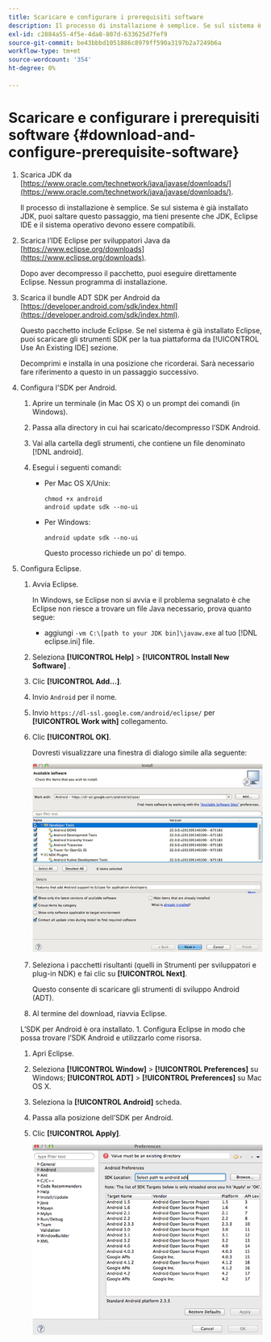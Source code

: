 ```yaml
---
title: Scaricare e configurare i prerequisiti software
description: Il processo di installazione è semplice. Se sul sistema è già installato JDK, puoi saltare questo passaggio, ma tieni presente che JDK, Eclipse IDE e il sistema operativo devono essere compatibili.
exl-id: c2884a55-4f5e-4da8-807d-633625d7fef9
source-git-commit: be43bbbd1051886c8979ff590a3197b2a7249b6a
workflow-type: tm+mt
source-wordcount: '354'
ht-degree: 0%

---
```


# Scaricare e configurare i prerequisiti software {#download-and-configure-prerequisite-software}

1. Scarica JDK da [https://www.oracle.com/technetwork/java/javase/downloads/](https://www.oracle.com/technetwork/java/javase/downloads/).

   Il processo di installazione è semplice. Se sul sistema è già installato JDK, puoi saltare questo passaggio, ma tieni presente che JDK, Eclipse IDE e il sistema operativo devono essere compatibili.
1. Scarica l’IDE Eclipse per sviluppatori Java da [https://www.eclipse.org/downloads](https://www.eclipse.org/downloads).

   Dopo aver decompresso il pacchetto, puoi eseguire direttamente Eclipse. Nessun programma di installazione.
1. Scarica il bundle ADT SDK per Android da [https://developer.android.com/sdk/index.html](https://developer.android.com/sdk/index.html).

   Questo pacchetto include Eclipse. Se nel sistema è già installato Eclipse, puoi scaricare gli strumenti SDK per la tua piattaforma da [!UICONTROL Use An Existing IDE] sezione.

   Decomprimi e installa in una posizione che ricorderai. Sarà necessario fare riferimento a questo in un passaggio successivo.
1. Configura l&#39;SDK per Android.
   1. Aprire un terminale (in Mac OS X) o un prompt dei comandi (in Windows).
   1. Passa alla directory in cui hai scaricato/decompresso l’SDK Android.
   1. Vai alla cartella degli strumenti, che contiene un file denominato [!DNL android].
   1. Esegui i seguenti comandi:

      * Per Mac OS X/Unix:

         ```
         chmod +x android 
         android update sdk --no-ui
         ```

      * Per Windows:

         ```
         android update sdk --no-ui
         ```

         Questo processo richiede un po&#39; di tempo.

1. Configura Eclipse.
   1. Avvia Eclipse.

      In Windows, se Eclipse non si avvia e il problema segnalato è che Eclipse non riesce a trovare un file Java necessario, prova quanto segue:

      * aggiungi `-vm C:\[path to your JDK bin]\javaw.exe` al tuo [!DNL eclipse.ini] file.
   1. Seleziona  **[!UICONTROL Help]** > **[!UICONTROL Install New Software]** .
   1. Clic **[!UICONTROL Add...]**.
   1. Invio `Android` per il nome.
   1. Invio `https://dl-ssl.google.com/android/eclipse/` per **[!UICONTROL Work with]** collegamento.
   1. Clic **[!UICONTROL OK]**.

      Dovresti visualizzare una finestra di dialogo simile alla seguente:

      ![](assets/available_software.jpg)

   1. Seleziona i pacchetti risultanti (quelli in Strumenti per sviluppatori e plug-in NDK) e fai clic su **[!UICONTROL Next]**.

      Questo consente di scaricare gli strumenti di sviluppo Android (ADT).
   1. Al termine del download, riavvia Eclipse.

   L’SDK per Android è ora installato. 1. Configura Eclipse in modo che possa trovare l’SDK Android e utilizzarlo come risorsa.
   1. Apri Eclipse.
   1. Seleziona  **[!UICONTROL Window]** > **[!UICONTROL Preferences]** su Windows;  **[!UICONTROL ADT]** > **[!UICONTROL Preferences]** su Mac OS X.
   1. Seleziona la **[!UICONTROL Android]** scheda.
   1. Passa alla posizione dell’SDK per Android.
   1. Clic **[!UICONTROL Apply]**.

      ![Risultato passaggio](assets/ss2.jpg)

